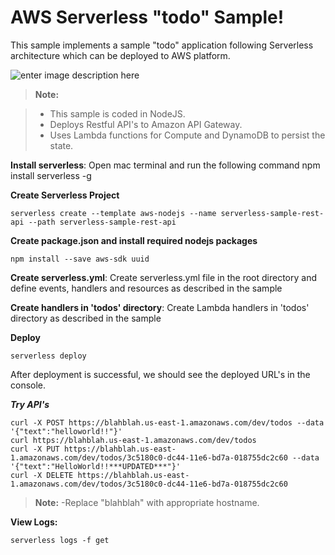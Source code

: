 AWS Serverless "todo" Sample!
===================

This sample implements a sample "todo" application following Serverless architecture which can be deployed to AWS platform. 

![enter image description here](http://cloudacademy.com/blog/wp-content/uploads/2016/05/serverless-framework.png)
> **Note:**

> - This sample is coded in NodeJS.
> - Deploys Restful API's to Amazon API Gateway.
> - Uses Lambda functions for Compute and DynamoDB to persist the state.

**Install serverless**: Open mac terminal and run the following command
    npm install serverless -g

**Create Serverless Project**

    serverless create --template aws-nodejs --name serverless-sample-rest-api --path serverless-sample-rest-api
 
**Create package.json and install required nodejs packages**

    npm install --save aws-sdk uuid

**Create serverless.yml**: Create serverless.yml file in the root directory and define events, handlers and resources as described in the sample

**Create handlers in 'todos' directory**: Create Lambda handlers in 'todos' directory as described in the sample

**Deploy**

    serverless deploy
 
 After deployment is successful, we should see the deployed URL's in the console.

***Try API's***

    curl -X POST https://blahblah.us-east-1.amazonaws.com/dev/todos --data '{"text":"helloworld!!"}'
    curl https://blahblah.us-east-1.amazonaws.com/dev/todos
    curl -X PUT https://blahblah.us-east-1.amazonaws.com/dev/todos/3c5180c0-dc44-11e6-bd7a-018755dc2c60 --data '{"text":"HelloWorld!!***UPDATED***"}'
    curl -X DELETE https://blahblah.us-east-1.amazonaws.com/dev/todos/3c5180c0-dc44-11e6-bd7a-018755dc2c60 

> **Note:**
> -Replace "blahblah" with appropriate hostname.

**View Logs:**

    serverless logs -f get
